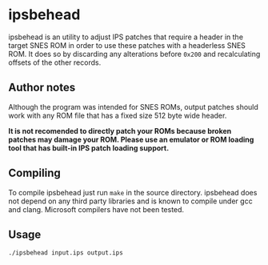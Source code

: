 ipsbehead
=========

ipsbehead is an utility to adjust IPS patches that require a header in the
target SNES ROM in order to use these patches with a headerless SNES ROM. It
does so by discarding any alterations before `0x200` and recalculating offsets
of the other records.

Author notes
------------

Although the program was intended for SNES ROMs, output patches should work
with any ROM file that has a fixed size 512 byte wide header.

**It is not recomended to directly patch your ROMs because broken patches may
damage your ROM. Please use an emulator or ROM loading tool that has built-in
IPS patch loading support.**

Compiling
---------

To compile ipsbehead just run `make` in the source directory. ipsbehead does
not depend on any third party libraries and is known to compile under gcc and
clang. Microsoft compilers have not been tested.

Usage
-----

	./ipsbehead input.ips output.ips

